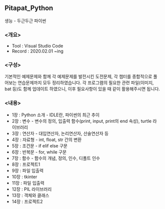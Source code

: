 ## Pitapat_Python
생능 - 두근두근 파이썬


### <개요>

- Tool : Visual Studio Code
- Record : 2020.02.01 ~ing


### <구성>
기본적인 예제문제와 함께 각 예제문제를 발전시킨 도전문제, 각 챕터를 종합적으로 풀어보는 연습문제까지 모두 정리하였습니다. 각 프로그램의 필요한 관련 파일(이미지, bat 등)도 함께 업데이트 하였으니, 이후 필요사항이 있을 때 같이 활용해주시면 됩니다.


### <내용>

- 1장 : Python 소개 - IDLE란, 파이썬의 최근 추이
- 2장 : 변수 - 변수의 정의, 입출력 함수(print, input, print의 end 속성), turtle 라이브러리
- 3장 : 연산자 - 대입연산자, 논리연산자, 산술연산자 등
- 4장 : 자료형 - int, float, str 간의 변환
- 5장 : 조건문 - if elif else 구문
- 6장 : 반복문 - for, while 구문
- 7장 : 함수 - 함수의 개념, 정의, 인수, 디폴트 인수 
- 8장 : 프로젝트1
- 9장 : 파일 입출력
- 10장 : tkinter 
- 11장 : 파일 입출력
- 12장 : PIL 라이브러리
- 13장 : 객체와 클래스
- 14장 : 프로젝트2
